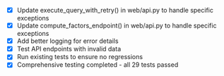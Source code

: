 - [x] Update execute_query_with_retry() in web/api.py to handle specific exceptions
- [x] Update compute_factors_endpoint() in web/api.py to handle specific exceptions
- [x] Add better logging for error details
- [x] Test API endpoints with invalid data
- [x] Run existing tests to ensure no regressions
- [x] Comprehensive testing completed - all 29 tests passed
